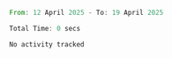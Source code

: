 <!--START_SECTION:waka-->

```rust
From: 12 April 2025 - To: 19 April 2025

Total Time: 0 secs

No activity tracked
```

<!--END_SECTION:waka-->
